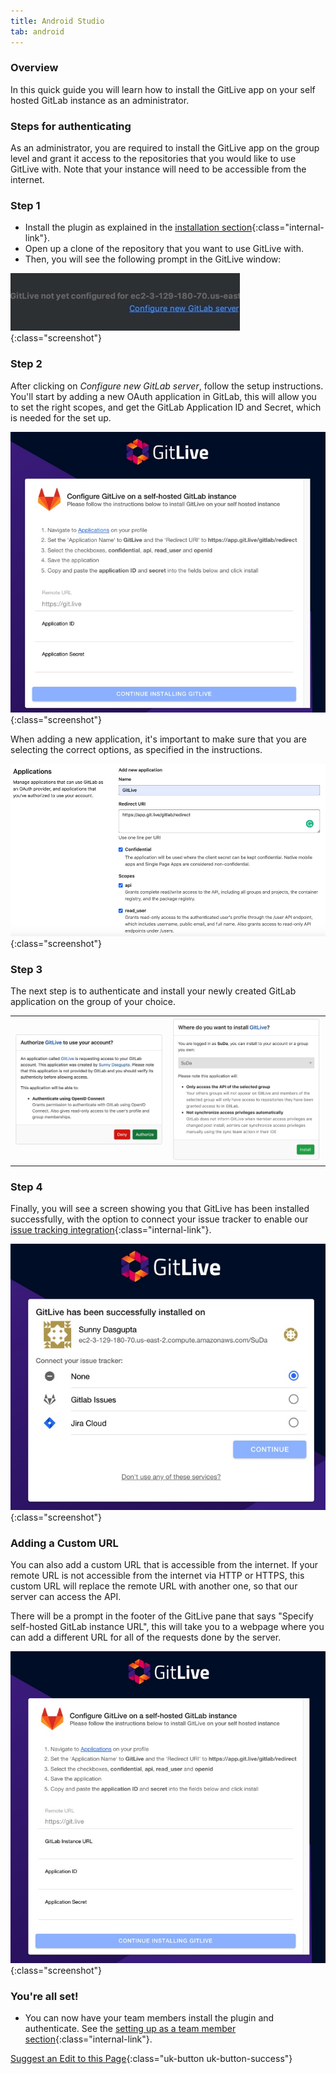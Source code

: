 ```yaml
---
title: Android Studio
tab: android
---
```


### Overview

In this quick guide you will learn how to install the GitLive app on your self hosted GitLab instance as an administrator.

### Steps for authenticating
As an administrator, you are required to install the GitLive app on the group level and grant it access to the repositories that you would like to use GitLive with. Note that your instance will need to be accessible from the internet.
### Step 1
* Install the plugin as explained in the [installation section](/){:class="internal-link"}.
* Open up a clone of the repository that you want to use GitLive with.
* Then, you will see the following prompt in the GitLive window:

![Configure Server](/uploads/jetbrains-gsh-configure-server.jpg "Configure Server"){:class="screenshot"}


### Step 2

After clicking on *Configure new GitLab server*, follow the setup instructions. You'll start by adding a new OAuth application in GitLab, this will allow you to set the right scopes, and get the GitLab Application ID and Secret, which is needed for the set up.

![Self hosted form](/uploads/gsh-form-empty.jpg "Self hosted form"){:class="screenshot"}

When adding a new application, it's important to make sure that you are selecting the correct options, as specified in the instructions.

![Form Options](/uploads/gsh-form-fill.jpg "Form Options"){:class="screenshot"}

### Step 3

The next step is to authenticate and install your newly created GitLab application on the group of your choice.

<table class="table-custom">
  <tbody>
        <tr>
            <td class="td-custom">
              <img src="/uploads/gsh-authorise.jpg">
            </td>
            <td class="td-custom">
              <img src="/uploads/gsh-where.jpg">
            </td>
        </tr>
  </tbody>
</table>

### Step 4

Finally, you will see a screen showing you that GitLive has been installed successfully, with the option to connect your issue tracker to enable our [issue tracking integration](/docs/issuetracking){:class="internal-link"}.

![Successful Self Hosted Installation](/uploads/gsh-successful.jpg "Successful Self Hosted Installation"){:class="screenshot"}

### Adding a Custom URL
You can also add a custom URL that is accessible from the internet. If your remote URL is not accessible from the internet via HTTP or HTTPS, this custom URL will replace the remote URL with another one, so that our server can access the API.

There will be a prompt in the footer of the GitLive pane that says "Specify self-hosted GitLab instance URL", this will take you to a webpage where you can add a different URL for all of the requests done by the server.

![Self hosted form](/uploads/gsh-form-empty-custom-url.jpg "Self hosted form"){:class="screenshot"}

### You're all set!

* You can now have your team members install the plugin and authenticate. See the  [setting up as a team member section](/docs/teammember){:class="internal-link"}.


[Suggest an Edit to this Page](https://github.com/GitLiveApp/GitLive/edit/master/_sections/self-hosted-admin-android-studio.md){:class="uk-button uk-button-success"}


